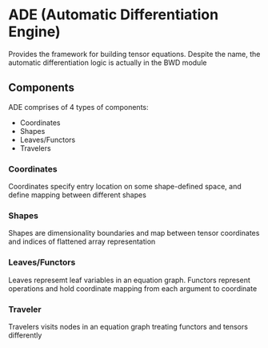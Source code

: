 # ADE (Automatic Differentiation Engine)

Provides the framework for building tensor equations.
Despite the name, the automatic differentiation logic is actually in the BWD module

## Components

ADE comprises of 4 types of components:

- Coordinates
- Shapes
- Leaves/Functors
- Travelers

### Coordinates

Coordinates specify entry location on some shape-defined space, and define mapping between different shapes

### Shapes

Shapes are dimensionality boundaries and map between tensor coordinates and indices of flattened array representation

### Leaves/Functors

Leaves represemt leaf variables in an equation graph. Functors represent operations and hold coordinate mapping from each argument to coordinate

### Traveler

Travelers visits nodes in an equation graph treating functors and tensors differently
